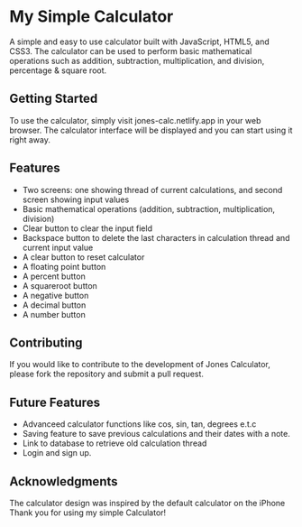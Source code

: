 # My Simple Calculator
A simple and easy to use calculator built with JavaScript, HTML5, and CSS3. The calculator can be used to perform basic mathematical operations such as addition, subtraction, multiplication, and division, percentage & square root.

## Getting Started
To use the calculator, simply visit jones-calc.netlify.app in your web browser. The calculator interface will be displayed and you can start using it right away.

## Features
- Two screens: one showing thread of current calculations, and second screen showing input values
- Basic mathematical operations (addition, subtraction, multiplication, division)
- Clear button to clear the input field
- Backspace button to delete the last characters in calculation thread and current input value
- A clear button to reset calculator
- A floating point button
- A percent button
- A squareroot button
- A negative button
- A decimal button
- A number button
## Contributing
If you would like to contribute to the development of Jones Calculator, please fork the repository and submit a pull request.

## Future Features
- Advanceed calculator functions like cos, sin, tan, degrees e.t.c
- Saving feature to save previous calculations and their dates with a note.
- Link to database to retrieve old calculation thread
- Login and sign up.

## Acknowledgments
The calculator design was inspired by the default calculator on the iPhone
Thank you for using my simple Calculator!

